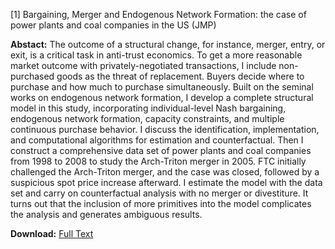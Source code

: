 [1] Bargaining, Merger and Endogenous Network Formation: the case of power plants and coal companies in the US (JMP)  

**Abstact:** The outcome of a structural change, for instance, merger, entry, or exit, is a critical task in anti-trust economics. To get a more reasonable market outcome with privately-negotiated transactions, I include non-purchased goods as the threat of replacement. Buyers decide where to purchase and how much to purchase simultaneously. Built on the seminal works on endogenous network formation, I develop a complete structural model in this study, incorporating individual-level Nash bargaining, endogenous network formation, capacity constraints, and multiple continuous purchase behavior. I discuss the identification, implementation, and computational algorithms for estimation and counterfactual. Then I construct a comprehensive data set of power plants and coal companies from 1998 to 2008 to study the Arch-Triton merger in 2005. FTC initially challenged the Arch-Triton merger, and the case was closed, followed by a suspicious spot price increase afterward. I estimate the model with the data set and carry on counterfactual analysis with no merger or divestiture. It turns out that the inclusion of more primitives into the model complicates the analysis and generates ambiguous results. 

**Download:** [Full Text](https://markdown.com.cn) 
